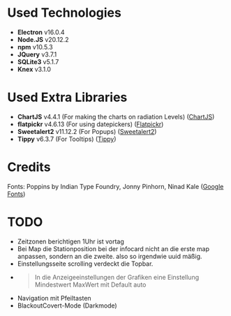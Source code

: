 # Used Technologies
* **Electron** v16.0.4
* **Node.JS** v20.12.2
* **npm** v10.5.3
* **JQuery** v3.7.1
* **SQLite3** v5.1.7
* **Knex** v3.1.0

# Used Extra Libraries
* **ChartJS** v4.4.1 (For making the charts on radiation Levels) ([ChartJS](https://www.chartjs.org))
* **flatpickr** v4.6.13 (For using datepickers) ([Flatpickr](https://flatpickr.js.org))
* **Sweetalert2** v11.12.2 (For Popups) ([Sweetalert2](https://sweetalert2.github.io))
* **Tippy** v6.3.7 (For Tooltips) ([Tippy](https://atomiks.github.io/tippyjs))

# Credits
Fonts: Poppins by Indian Type Foundry, Jonny Pinhorn, Ninad Kale ([Google Fonts](https://fonts.google.com/specimen/Poppins))


# TODO
* Zeitzonen berichtigen 1Uhr ist vortag
* Bei Map die Stationposition bei der infocard nicht an die erste map anpassen, sondern an die zweite. also so irgendwie uuid mäßig.
* Einstellungsseite scrolling verdeckt die Topbar.
* > In die Anzeigeeinstellungen der Grafiken eine Einstellung Mindestwert MaxWert mit Default auto
* Navigation mit Pfeiltasten
* BlackoutCovert-Mode (Darkmode)